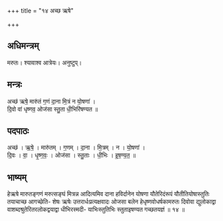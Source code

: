 +++
title = "१४ अच्छ ऋषे"

+++
## अधिमन्त्रम्
मरुतः। श्यावाश्व आत्रेयः। अनुष्टुप्।

## मन्त्रः
अच्छ॑ ऋषे॒ मारु॑तं ग॒णं दा॒ना मि॒त्रं न यो॒षणा॑ ।  
दि॒वो वा॑ धृष्णव॒ ओज॑सा स्तु॒ता धी॒भिरि॑षण्यत ॥

## पदपाठः
अच्छ॑ । ऋ॒षे॒ । मारु॑तम् । ग॒णम् । दा॒ना । मि॒त्रम् । न । यो॒षणा॑ ।  
दि॒वः । वा॒ । धृ॒ष्ण॒वः॒ । ओज॑सा । स्तु॒ताः । धी॒भिः । इ॒ष॒ण्य॒त॒ ॥

## भाष्यम्
हेऋषे मारुतङ्गणं मरुत्सङ्घं मित्रन्न आदित्यमिव दाना हविर्दानेन योषणा यौतेरिदंरूपं यौतीतियोषास्तुतिः तयाचाच्छ आगच्छेति- शेषः ऋषेः उत्तरार्धःप्रत्यक्षवादः ओजसा बलेन हेधृष्णवोधर्षकामरुतः दिवोवा द्युलोकाद्वा वाशब्दश्रुतेरितरलोकद्वयाद्वा धीभिरस्मदी- याभिःस्तुतिभिः स्तुताइषण्यत गच्छतयज्ञं ॥ १४ ॥
